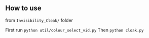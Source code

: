 ## How to use
from `Invisibility_Cloak/` folder

First run `python util/colour_select_vid.py`
Then `python cloak.py`
